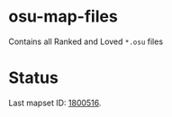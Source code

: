 # osu-map-files

Contains all Ranked and Loved `*.osu` files

# Status

Last mapset ID: [1800516](https://osu.ppy.sh/beatmapsets/1800516#mania/3741820).
